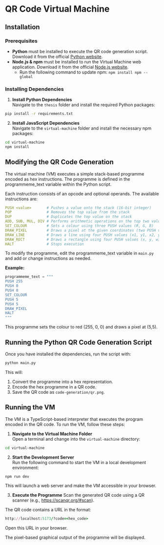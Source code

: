 # QR Code Virtual Machine

## Installation

### Prerequisites

- **Python** must be installed to execute the QR code generation script. Download it from the official [Python website](https://www.python.org/downloads/).
- **Node.js & npm** must be installed to run the Virtual Machine web application. Download it from the official [Node.js website](https://nodejs.org/en/download).
  - Run the following command to update npm: `npm install npm --global`

### Installing Dependencies

1. **Install Python Dependencies**\
   Navigate to the `thesis` folder and install the required Python packages:

```sh
pip install -r requirements.txt
```

2. **Install JavaScript Dependencies**\
   Navigate to the `virtual-machine` folder and install the necessary npm packages:

```sh
cd virtual-machine
npm install
```

## Modifying the QR Code Generation

The virtual machine (VM) executes a simple stack-based programme encoded as hex instructions. The programme is defined in the programmeme_text variable within the Python script.

Each instruction consists of an opcode and optional operands. The available instructions are:

```yaml
PUSH <value>       # Pushes a value onto the stack (16-bit integer)
POP                # Removes the top value from the stack
DUP                # Duplicates the top value on the stack
ADD, SUB, MUL, DIV # Performs arithmetic operations on the top two values
SET_COLOUR         # Sets a colour using three PUSH values (R, G, B)
DRAW_PIXEL         # Draws a pixel at the given coordinates (two PUSH values)
DRAW_LINE          # Draws a line using four PUSH values (x1, y1, x2, y2)
DRAW_RECT          # Draws a rectangle using four PUSH values (x, y, width, height)
HALT               # Stops execution
```

To modify the programme, edit the programmeme_text variable in `main.py` and add or change instructions as needed.

**Example:**

```python
programmeme_text = """
PUSH 255
PUSH 0
PUSH 0
SET_COLOUR
PUSH 5
PUSH 5
DRAW_PIXEL
HALT
"""
```

This programme sets the colour to red (255, 0, 0) and draws a pixel at (5,5).

## Running the Python QR Code Generation Script

Once you have installed the dependencies, run the script with:

```sh
python main.py
```

This will:

1. Convert the programme into a hex representation.
2. Encode the hex programme in a QR code.
3. Save the QR code as `code-generation/qr.png`.

## Running the VM

The VM is a TypeScript-based interpreter that executes the program encoded in the QR code. To run the VM, follow these steps:

1. **Navigate to the Virtual Machine Folder**\
   Open a terminal and change into the `virtual-machine` directory:

```sh
cd virtual-machine
```

2. **Start the Development Server**\
   Run the following command to start the VM in a local development environment:

```sh
npm run dev
```

This will launch a web server and make the VM accessible in your browser.

3. **Execute the Programme**
   Scan the generated QR code using a QR scanner (e.g., https://scanqr.org/#scan).

The QR code contains a URL in the format:

```ruby
http://localhost:5173/?code=<hex_code>
```

Open this URL in your browser.

The pixel-based graphical output of the programme will be displayed.
